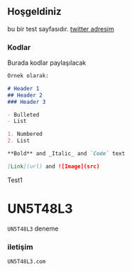 ## Hoşgeldiniz

bu bir test sayfasıdır.  [twitter adresim](https://www.twitter.com/UN5T48L3)


### Kodlar

Burada kodlar paylaşılacak

```markdown
Örnek olarak:

# Header 1
## Header 2
### Header 3

- Bulleted
- List

1. Numbered
2. List

**Bold** and _Italic_ and `Code` text

[Link](url) and ![Image](src)
```

Test1 

# UN5T48L3 

 `UN5T48L3` deneme

### iletişim

`UN5T48L3.com`
